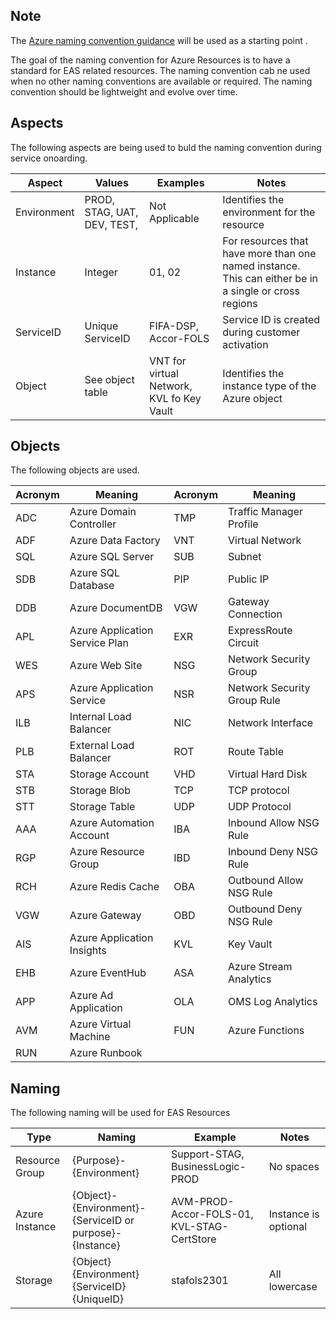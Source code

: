 ## Note
The [Azure naming convention guidance](https://docs.microsoft.com/en-us/azure/architecture/best-practices/naming-conventions) will be used as a starting point .

The goal of the naming convention for Azure Resources is to have a standard for EAS related resources.  The naming convention cab ne used when no other naming conventions are available or required.  The naming convention should be lightweight and evolve over time.

## Aspects
The following aspects are being used to buld the naming convention during service onoarding.

|Aspect       |Values         | Examples            | Notes        |
|-------------|---------------|---------------------|--------------|
|Environment  |PROD, STAG, UAT, DEV, TEST, |Not Applicable| Identifies the environment for the resource|
|Instance     |Integer        |01, 02|For resources that have more than one named instance. This can either be in a single or cross regions|
|ServiceID      |Unique ServiceID   |FIFA-DSP, Accor-FOLS|Service ID is created during customer activation|
|Object       |See object table|VNT for virtual Network, KVL fo Key Vault|Identifies the instance type of the Azure object|

## Objects
The following objects are used.

|Acronym     |Meaning                 |Acronym     |Meaning                 |
|------------|------------------------|------------|------------------------|
|ADC	|Azure Domain Controller	  |TMP   |	Traffic Manager Profile|
|ADF	|Azure Data Factory	          |VNT   |	Virtual Network|
|SQL	|Azure SQL Server	          |SUB|	Subnet|
|SDB	|Azure SQL Database	          |PIP|	Public IP|
|DDB|Azure DocumentDB	          |VGW|	Gateway Connection|
|APL	|Azure Application Service Plan	|EXR|	ExpressRoute Circuit|
|WES|Azure Web Site	              |NSG|	Network Security Group|
|APS	|Azure Application Service	  |NSR|	Network Security Group Rule|
|ILB	|Internal Load Balancer	      |NIC|	Network Interface|
|PLB	|External Load Balancer	      |ROT|	Route Table|
|STA	|Storage Account	          |VHD|	Virtual Hard Disk|
|STB	|Storage Blob	              |TCP|	TCP protocol|
|STT	|Storage Table	              |UDP|	UDP Protocol|
|AAA	|Azure Automation Account	  |IBA|	Inbound Allow NSG Rule|
|RGP	|Azure Resource Group	      |IBD|	Inbound Deny NSG Rule|
|RCH	|Azure Redis Cache	          |OBA|	Outbound Allow NSG Rule|
|VGW|Azure Gateway	              |OBD|	Outbound Deny NSG Rule|
|AIS	|Azure Application Insights   |KVL|	Key Vault|
|EHB	|Azure EventHub	              |ASA|	Azure Stream Analytics|
|APP	|Azure Ad Application	      |OLA|	OMS Log Analytics|
|AVM|Azure Virtual Machine	 	  |FUN| Azure Functions|
|RUN|Azure Runbook| | |

## Naming
The following naming will be used for EAS Resources

|Type      |Naming                           |Example    |Notes        |
|----------|---------------------------------|-----------|-------------|
|Resource Group|{Purpose}-{Environment}      |Support-STAG, BusinessLogic-PROD|No spaces |
|Azure Instance|{Object}-{Environment}-{ServiceID or purpose}-{Instance}|AVM-PROD-Accor-FOLS-01, KVL-STAG-CertStore|Instance is optional|
|Storage|{Object}{Environment}{ServiceID}{UniqueID}|stafols2301|All lowercase|